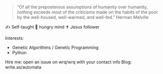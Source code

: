> “Of all the preposterous assumptions of humanity over humanity, nothing exceeds most of the criticisms made on the habits of the poor by the well-housed, well-warmed, and well-fed.”
Herman Melville 

✍ Self-taught 🧠 hungry mind ✝️ Jesus follower

Interests:
* Genetic Algorithms / Genetic Programming 
* Python 

Hire me: open an issue on wrq/wrq with your contact info
Blog: write.as/automata
